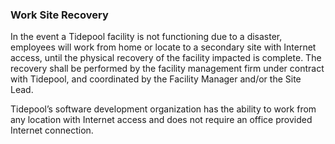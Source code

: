 ### Work Site Recovery

In the event a Tidepool facility is not functioning due to a
disaster, employees will work from home or locate to a secondary site with
Internet access, until the physical recovery of the facility impacted is
complete. The recovery shall be performed by the facility management firm under
contract with Tidepool, and coordinated by the Facility Manager
and/or the Site Lead.

Tidepool’s software development organization has the ability to work
from any location with Internet access and does not require an office provided
Internet connection.